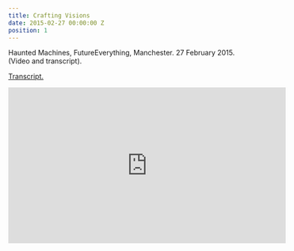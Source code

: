 ```yaml
---
title: Crafting Visions
date: 2015-02-27 00:00:00 Z
position: 1
---
```


Haunted Machines, FutureEverything, Manchester. 27 February 2015. (Video and transcript).

[Transcript.](http://opentranscripts.org/transcript/crafting-visions/)

<iframe width="560" height="315" src="https://vimeo.com/123926341" frameborder="0" allowfullscreen></iframe>